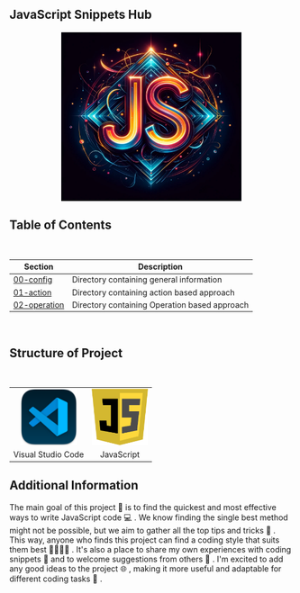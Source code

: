 ## JavaScript Snippets Hub

<p align="center">
  <img src="./00-config/02-assets/js_snippets.jpg" alt="Snippets for JavaScript" height="300" width="320" style="border: 1px solid white; display: block; margin: 0 auto;">
</p>

## Table of Contents

<br>
<div class="center">

| Section              | Description                                |
|----------------------|--------------------------------------------|
|[00-config](./00-config/intro.md) | Directory containing general information |
|[01-action](./01-action/intro.md) | Directory containing action based approach |
|[02-operation](./02-operation/intro.md) | Directory containing Operation based approach |

</div>
<br>

## Structure of Project

<br>

<table align="center">
  <tr>
    <td align="center"><img src="./00-config/02-assets/vs_code.png" height="100px" width="100px"></td>
    <td align="center"><img src="./00-config/02-assets/js.png" height="100px" width="100px"></td>
  </tr>
  <tr>
    <td align="center">Visual Studio Code</td>
    <td align="center">JavaScript</td>
  </tr>
</table>

## Additional Information

The main goal of this project 🎯 is to find the quickest and most effective ways to write JavaScript code 💻 . We know finding the single best method might not be possible, but we aim to gather all the top tips and tricks 🏅 . This way, anyone who finds this project can find a coding style that suits them best 👨‍💻👩‍💻 . It's also a place to share my own experiences with coding snippets 📝 and to welcome suggestions from others 🤝 . I'm excited to add any good ideas to the project 🌐 , making it more useful and adaptable for different coding tasks 🔄 .
